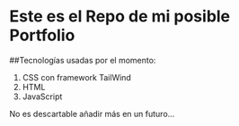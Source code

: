 # Este es el Repo de mi posible Portfolio
##Tecnologías usadas por el momento:
<ol>
 <li>CSS con framework TailWind</li>
 <li>HTML</li>
 <li>JavaScript</li>
</ol>
No es descartable añadir más en un futuro...
